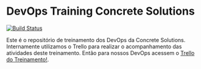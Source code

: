 # DevOps Training Concrete Solutions
[![Build Status](https://travis-ci.org/concretesolutions/cs-devops-training.svg?branch=master)](https://travis-ci.org/concretesolutions/cs-devops-training)

Este é o repositório de treinamento dos DevOps da Concrete Solutions. Internamente utilizamos o Trello para realizar o acompanhamento das atividades deste treinamento. Então para nossos DevOps acessem o [Trello do Treinamento!](https://trello.com/b/qhQfUkHE/cs-devops-training).

